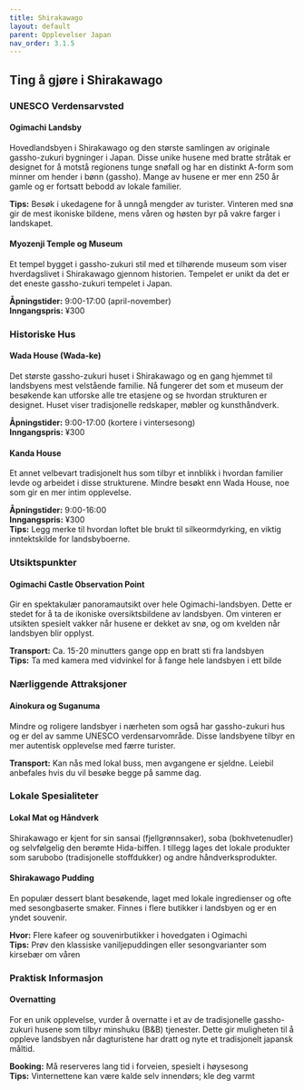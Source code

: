 ```yaml
---
title: Shirakawago 
layout: default
parent: Opplevelser Japan
nav_order: 3.1.5
---
```


## Ting å gjøre i Shirakawago

### UNESCO Verdensarvsted

#### Ogimachi Landsby
Hovedlandsbyen i Shirakawago og den største samlingen av originale gassho-zukuri bygninger i Japan. Disse unike husene med bratte stråtak er designet for å motstå regionens tunge snøfall og har en distinkt A-form som minner om hender i bønn (gassho). Mange av husene er mer enn 250 år gamle og er fortsatt bebodd av lokale familier.

**Tips:** Besøk i ukedagene for å unngå mengder av turister. Vinteren med snø gir de mest ikoniske bildene, mens våren og høsten byr på vakre farger i landskapet.

#### Myozenji Temple og Museum
Et tempel bygget i gassho-zukuri stil med et tilhørende museum som viser hverdagslivet i Shirakawago gjennom historien. Tempelet er unikt da det er det eneste gassho-zukuri tempelet i Japan.

**Åpningstider:** 9:00-17:00 (april-november)  
**Inngangspris:** ¥300

### Historiske Hus

#### Wada House (Wada-ke)
Det største gassho-zukuri huset i Shirakawago og en gang hjemmet til landsbyens mest velstående familie. Nå fungerer det som et museum der besøkende kan utforske alle tre etasjene og se hvordan strukturen er designet. Huset viser tradisjonelle redskaper, møbler og kunsthåndverk.

**Åpningstider:** 9:00-17:00 (kortere i vintersesong)  
**Inngangspris:** ¥300

#### Kanda House
Et annet velbevart tradisjonelt hus som tilbyr et innblikk i hvordan familier levde og arbeidet i disse strukturene. Mindre besøkt enn Wada House, noe som gir en mer intim opplevelse.

**Åpningstider:** 9:00-16:00  
**Inngangspris:** ¥300  
**Tips:** Legg merke til hvordan loftet ble brukt til silkeormdyrking, en viktig inntektskilde for landsbyboerne.

### Utsiktspunkter

#### Ogimachi Castle Observation Point
Gir en spektakulær panoramautsikt over hele Ogimachi-landsbyen. Dette er stedet for å ta de ikoniske oversiktsbildene av landsbyen. Om vinteren er utsikten spesielt vakker når husene er dekket av snø, og om kvelden når landsbyen blir opplyst.

**Transport:** Ca. 15-20 minutters gange opp en bratt sti fra landsbyen  
**Tips:** Ta med kamera med vidvinkel for å fange hele landsbyen i ett bilde

### Nærliggende Attraksjoner

#### Ainokura og Suganuma
Mindre og roligere landsbyer i nærheten som også har gassho-zukuri hus og er del av samme UNESCO verdensarvområde. Disse landsbyene tilbyr en mer autentisk opplevelse med færre turister.

**Transport:** Kan nås med lokal buss, men avgangene er sjeldne. Leiebil anbefales hvis du vil besøke begge på samme dag.

### Lokale Spesialiteter

#### Lokal Mat og Håndverk
Shirakawago er kjent for sin sansai (fjellgrønnsaker), soba (bokhvetenudler) og selvfølgelig den berømte Hida-biffen. I tillegg lages det lokale produkter som sarubobo (tradisjonelle stoffdukker) og andre håndverksprodukter.

#### Shirakawago Pudding
En populær dessert blant besøkende, laget med lokale ingredienser og ofte med sesongbaserte smaker. Finnes i flere butikker i landsbyen og er en yndet souvenir.

**Hvor:** Flere kafeer og souvenirbutikker i hovedgaten i Ogimachi  
**Tips:** Prøv den klassiske vaniljepuddingen eller sesongvarianter som kirsebær om våren

### Praktisk Informasjon

#### Overnatting
For en unik opplevelse, vurder å overnatte i et av de tradisjonelle gassho-zukuri husene som tilbyr minshuku (B&B) tjenester. Dette gir muligheten til å oppleve landsbyen når dagturistene har dratt og nyte et tradisjonelt japansk måltid.

**Booking:** Må reserveres lang tid i forveien, spesielt i høysesong  
**Tips:** Vinternettene kan være kalde selv innendørs; kle deg varmt
